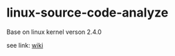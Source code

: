 # linux-source-code-analyze
Base on linux kernel verson 2.4.0

see link: [wiki](https://github.com/liexusong/linux-source-code-analyze/wiki)
